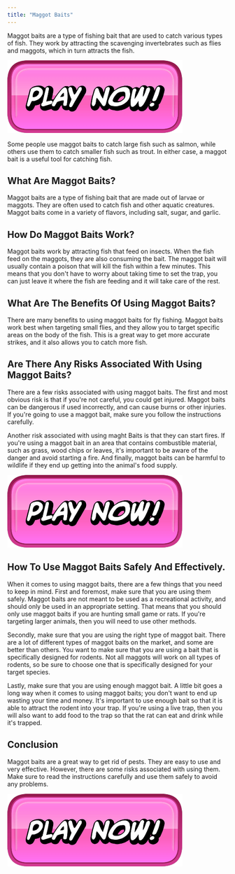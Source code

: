 ```yaml
---
title: "Maggot Baits"
---
```


Maggot baits are a type of fishing bait that are used to catch various types of fish. They work by attracting the scavenging invertebrates such as flies and maggots, which in turn attracts the fish.

[![button](https://github.com/erogames/erogames.github.io/blob/main/Play_Now.png?raw=true)](https://erogeshi.com/play-now)


Some people use maggot baits to catch large fish such as salmon, while others use them to catch smaller fish such as trout. In either case, a maggot bait is a useful tool for catching fish.

## What Are Maggot Baits?
Maggot baits are a type of fishing bait that are made out of larvae or maggots. They are often used to catch fish and other aquatic creatures. Maggot baits come in a variety of flavors, including salt, sugar, and garlic.

## How Do Maggot Baits Work?

Maggot baits work by attracting fish that feed on insects. When the fish feed on the maggots, they are also consuming the bait. The maggot bait will usually contain a poison that will kill the fish within a few minutes. This means that you don't have to worry about taking time to set the trap, you can just leave it where the fish are feeding and it will take care of the rest.

## What Are The Benefits Of Using Maggot Baits?

There are many benefits to using maggot baits for fly fishing. Maggot baits work best when targeting small flies, and they allow you to target specific areas on the body of the fish. This is a great way to get more accurate strikes, and it also allows you to catch more fish.

## Are There Any Risks Associated With Using Maggot Baits?

There are a few risks associated with using maggot baits. The first and most obvious risk is that if you're not careful, you could get injured. Maggot baits can be dangerous if used incorrectly, and can cause burns or other injuries. If you're going to use a maggot bait, make sure you follow the instructions carefully.

Another risk associated with using maght Baits is that they can start fires. If you're using a maggot bait in an area that contains combustible material, such as grass, wood chips or leaves, it's important to be aware of the danger and avoid starting a fire. And finally, maggot baits can be harmful to wildlife if they end up getting into the animal's food supply.

[![button](https://github.com/erogames/erogames.github.io/blob/main/Play_Now.png?raw=true)](https://erogeshi.com/play-now)

## How To Use Maggot Baits Safely And Effectively.

When it comes to using maggot baits, there are a few things that you need to keep in mind. First and foremost, make sure that you are using them safely. Maggot baits are not meant to be used as a recreational activity, and should only be used in an appropriate setting. That means that you should only use maggot baits if you are hunting small game or rats. If you're targeting larger animals, then you will need to use other methods.

 Secondly, make sure that you are using the right type of maggot bait. There are a lot of different types of maggot baits on the market, and some are better than others. You want to make sure that you are using a bait that is specifically designed for rodents. Not all maggots will work on all types of rodents, so be sure to choose one that is specifically designed for your target species.

 Lastly, make sure that you are using enough maggot bait. A little bit goes a long way when it comes to using maggot baits; you don't want to end up wasting your time and money. It's important to use enough bait so that it is able to attract the rodent into your trap. If you're using a live trap, then you will also want to add food to the trap so that the rat can eat and drink while it's trapped.

## Conclusion
Maggot baits are a great way to get rid of pests. They are easy to use and very effective. However, there are some risks associated with using them. Make sure to read the instructions carefully and use them safely to avoid any problems.

[![button](https://github.com/erogames/erogames.github.io/blob/main/Play_Now.png?raw=true)](https://erogeshi.com/play-now)